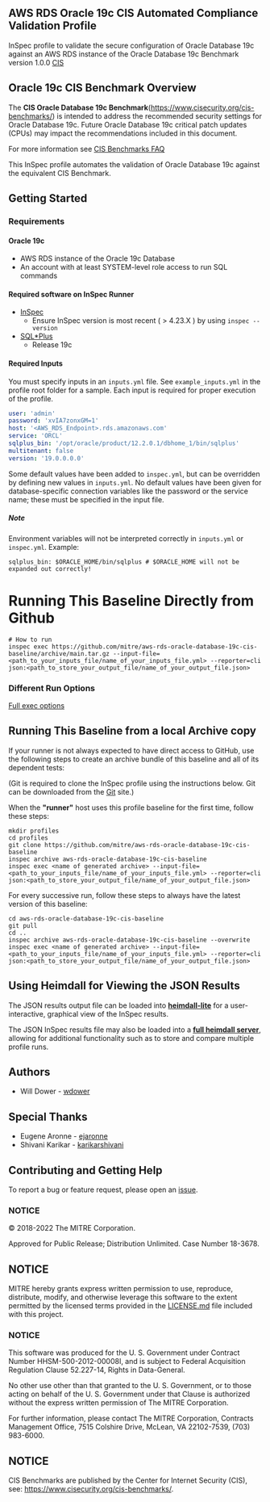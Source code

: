 ## AWS RDS Oracle 19c CIS Automated Compliance Validation Profile

InSpec profile to validate the secure configuration of Oracle Database 19c against an AWS RDS instance of the Oracle Database 19c Benchmark version 1.0.0 [CIS](https://www.cisecurity.org/cis-benchmarks/)

## Oracle 19c CIS Benchmark Overview

The <b>CIS Oracle Database 19c Benchmark</b>(https://www.cisecurity.org/cis-benchmarks/) is intended to address the recommended security settings for Oracle Database 19c. Future Oracle Database 19c critical patch updates (CPUs) may impact the recommendations included in this document.

For more information see [CIS Benchmarks FAQ](https://www.cisecurity.org/cis-benchmarks/cis-benchmarks-faq)

This InSpec profile automates the validation of Oracle Database 19c against the equivalent CIS Benchmark.

## Getting Started

### Requirements

#### Oracle 19c  
- AWS RDS instance of the Oracle 19c Database
- An account with at least SYSTEM-level role access to run SQL commands

#### Required software on InSpec Runner
- [InSpec](https://www.inspec.io/downloads/)
  - Ensure InSpec version is most recent ( > 4.23.X ) by using `inspec --version`
- [SQL\*Plus](https://docs.oracle.com/cd/B19306_01/server.102/b14357/qstart.htm)
  - Release 19c

#### Required Inputs
You must specify inputs in an `inputs.yml` file. See `example_inputs.yml` in the profile root folder for a sample. Each input is required for proper execution of the profile.
```yaml
user: 'admin'
password: 'xvIA7zonxGM=1'
host: '<AWS_RDS_Endpoint>.rds.amazonaws.com'
service: 'ORCL'
sqlplus_bin: '/opt/oracle/product/12.2.0.1/dbhome_1/bin/sqlplus'
multitenant: false
version: '19.0.0.0.0'
```
Some default values have been added to `inspec.yml`, but can be overridden by defining new values in `inputs.yml`. No default values have been given for database-specific connection variables like the password or the service name; these must be specified in the input file.
##### Note
Environment variables will not be interpreted correctly in `inputs.yml` or `inspec.yml`.
Example:
```
sqlplus_bin: $ORACLE_HOME/bin/sqlplus # $ORACLE_HOME will not be expanded out correctly!
```

# Running This Baseline Directly from Github

```
# How to run
inspec exec https://github.com/mitre/aws-rds-oracle-database-19c-cis-baseline/archive/main.tar.gz --input-file=<path_to_your_inputs_file/name_of_your_inputs_file.yml> --reporter=cli json:<path_to_store_your_output_file/name_of_your_output_file.json>
```

### Different Run Options

  [Full exec options](https://docs.chef.io/inspec/cli/#options-3)

## Running This Baseline from a local Archive copy 

If your runner is not always expected to have direct access to GitHub, use the following steps to create an archive bundle of this baseline and all of its dependent tests:

(Git is required to clone the InSpec profile using the instructions below. Git can be downloaded from the [Git](https://git-scm.com/book/en/v2/Getting-Started-Installing-Git) site.)

When the __"runner"__ host uses this profile baseline for the first time, follow these steps: 

```
mkdir profiles
cd profiles
git clone https://github.com/mitre/aws-rds-oracle-database-19c-cis-baseline
inspec archive aws-rds-oracle-database-19c-cis-baseline
inspec exec <name of generated archive> --input-file=<path_to_your_inputs_file/name_of_your_inputs_file.yml> --reporter=cli json:<path_to_store_your_output_file/name_of_your_output_file.json>
```
For every successive run, follow these steps to always have the latest version of this baseline:

```
cd aws-rds-oracle-database-19c-cis-baseline
git pull
cd ..
inspec archive aws-rds-oracle-database-19c-cis-baseline --overwrite
inspec exec <name of generated archive> --input-file=<path_to_your_inputs_file/name_of_your_inputs_file.yml> --reporter=cli json:<path_to_store_your_output_file/name_of_your_output_file.json>
```

## Using Heimdall for Viewing the JSON Results

The JSON results output file can be loaded into __[heimdall-lite](https://heimdall-lite.cms.gov/)__ for a user-interactive, graphical view of the InSpec results. 

The JSON InSpec results file may also be loaded into a __[full heimdall server](https://github.com/mitre/heimdall2)__, allowing for additional functionality such as to store and compare multiple profile runs.

## Authors
* Will Dower - [wdower](https://github.com/wdower)

## Special Thanks 
* Eugene Aronne - [ejaronne](https://github.com/ejaronne)
* Shivani Karikar - [karikarshivani](https://github.com/karikarshivani)

## Contributing and Getting Help
To report a bug or feature request, please open an [issue](https://github.com/mitre/aws-rds-oracle-database-19c-cis-baseline/issues/new).

### NOTICE  

© 2018-2022 The MITRE Corporation.

Approved for Public Release; Distribution Unlimited. Case Number 18-3678.

## NOTICE  

MITRE hereby grants express written permission to use, reproduce, distribute, modify, and otherwise leverage this software to the extent permitted by the licensed terms provided in the [LICENSE.md](../LICENSE.md) file included with this project.

### NOTICE  

This software was produced for the U. S. Government under Contract Number HHSM-500-2012-00008I, and is subject to Federal Acquisition Regulation Clause 52.227-14, Rights in Data-General.  

No other use other than that granted to the U. S. Government, or to those acting on behalf of the U. S. Government under that Clause is authorized without the express written permission of The MITRE Corporation. 

For further information, please contact The MITRE Corporation, Contracts Management Office, 7515 Colshire Drive, McLean, VA  22102-7539, (703) 983-6000.  

## NOTICE  

CIS Benchmarks are published by the Center for Internet Security (CIS), see: https://www.cisecurity.org/cis-benchmarks/.